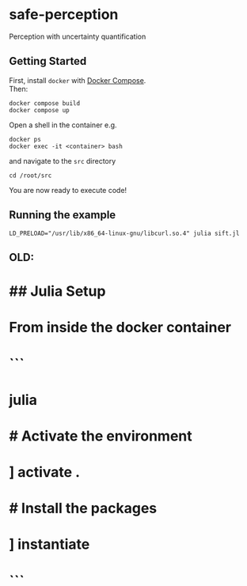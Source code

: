 # safe-perception
Perception with uncertainty quantification

## Getting Started
First, install `docker` with [Docker Compose](https://docs.docker.com/compose/install/).  
Then:
```
docker compose build
docker compose up
```

Open a shell in the container e.g.
```
docker ps
docker exec -it <container> bash
```

and navigate to the `src` directory
```
cd /root/src
```

You are now ready to execute code!


## Running the example
```
LD_PRELOAD="/usr/lib/x86_64-linux-gnu/libcurl.so.4" julia sift.jl
```


## OLD:


# ## Julia Setup
# 
# From inside the docker container
# ```
# julia
# 
# # Activate the environment
# ] activate .
# 
# # Install the packages
# ] instantiate
# ```

